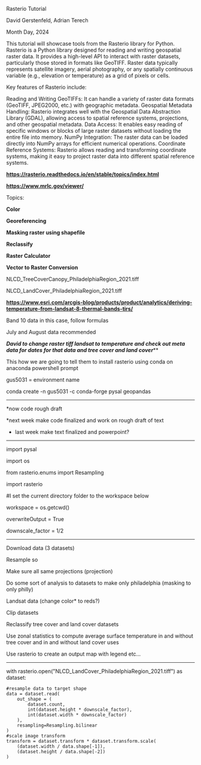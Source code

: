Rasterio Tutorial 

David Gerstenfeld, Adrian Terech

Month Day, 2024

This tutorial will showcase tools from the Rasterio library for Python.
Rasterio is a Python library designed for reading and writing geospatial raster data. It provides a high-level API to interact with raster datasets, particularly those stored in formats like GeoTIFF. Raster data typically represents satellite imagery, aerial photography, or any spatially continuous variable (e.g., elevation or temperature) as a grid of pixels or cells.

Key features of Rasterio include:

Reading and Writing GeoTIFFs: It can handle a variety of raster data formats (GeoTIFF, JPEG2000, etc.) with geographic metadata.
Geospatial Metadata Handling: Rasterio integrates well with the Geospatial Data Abstraction Library (GDAL), allowing access to spatial reference systems, projections, and other geospatial metadata.
Data Access: It enables easy reading of specific windows or blocks of large raster datasets without loading the entire file into memory.
NumPy Integration: The raster data can be loaded directly into NumPy arrays for efficient numerical operations.
Coordinate Reference Systems: Rasterio allows reading and transforming coordinate systems, making it easy to project raster data into different spatial reference systems.







**https://rasterio.readthedocs.io/en/stable/topics/index.html**

**https://www.mrlc.gov/viewer/**

Topics:

**Color**

**Georeferencing**

**Masking raster using shapefile**

**Reclassify**

**Raster Calculator**

**Vector to Raster Conversion**



NLCD_TreeCoverCanopy_PhiladelphiaRegion_2021.tiff



NLCD_LandCover_PhiladelphiaRegion_2021.tiff



**https://www.esri.com/arcgis-blog/products/product/analytics/deriving-temperature-from-landsat-8-thermal-bands-tirs/**

Band 10 data in this case, follow formulas

July and August data recommended








***********David to change raster tiff landsat to temperature and check out meta data for dates for that data and tree cover and land cover*************









This how we are going to tell them to install rasterio using conda on anaconda powershell prompt

gus5031 = environment name

conda create -n gus5031 -c conda-forge pysal geopandas


*************
*now code rough draft

*next week make code finalized and work on rough draft of text

* last week make text finalized and powerpoint?
  
****************





import pysal

import os

from rasterio.enums import Resampling

import rasterio

#I set the current directory folder to the workspace below

workspace = os.getcwd()

overwriteOutput = True


downscale_factor = 1/2

*******************

Download data (3 datasets)

Resample so 

Make sure all same projections (projection)

Do some sort of analysis to datasets to make only philadelphia (masking to only philly)

Landsat data (change color* to reds?)

Clip datasets

Reclassify tree cover and land cover datasets

Use zonal statistics to compute average surface temperature in and without tree cover and in and without land cover uses

Use rasterio to create an output map with legend etc…

*******************


with rasterio.open("NLCD_LandCover_PhiladelphiaRegion_2021.tiff") as dataset:

    #resample data to target shape
    data = dataset.read(
        out_shape = (
            dataset.count,
            int(dataset.height * downscale_factor),
            int(dataset.width * downscale_factor)
        ),
        resampling=Resampling.bilinear
    )
    #scale image transform
    transform = dataset.transform * dataset.transform.scale(
        (dataset.width / data.shape[-1]), 
        (dataset.height / data.shape[-2])
    )

